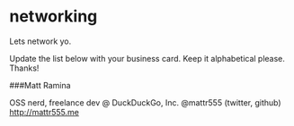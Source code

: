 # networking
Lets network yo.

Update the list below with your business card. Keep it alphabetical please. Thanks!

###Matt Ramina

OSS nerd, freelance dev @ DuckDuckGo, Inc.
@mattr555 (twitter, github)
http://mattr555.me

